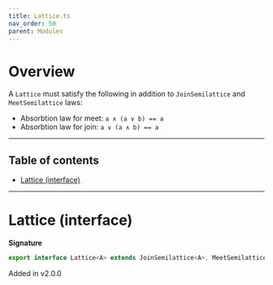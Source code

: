 ```yaml
---
title: Lattice.ts
nav_order: 50
parent: Modules
---
```


# Overview

A `Lattice` must satisfy the following in addition to `JoinSemilattice` and `MeetSemilattice` laws:

- Absorbtion law for meet: `a ∧ (a ∨ b) == a`
- Absorbtion law for join: `a ∨ (a ∧ b) == a`

---

<h2 class="text-delta">Table of contents</h2>

- [Lattice (interface)](#lattice-interface)

---

# Lattice (interface)

**Signature**

```ts
export interface Lattice<A> extends JoinSemilattice<A>, MeetSemilattice<A> {}
```

Added in v2.0.0
